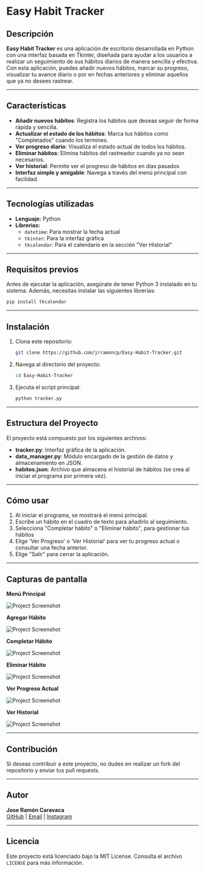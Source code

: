 # Easy Habit Tracker

## Descripción
**Easy Habit Tracker** es una aplicación de escritorio desarrollada en Python con una interfaz basada en Tkinter, diseñada para ayudar a los usuarios a realizar un seguimiento de sus hábitos diarios de manera sencilla y efectiva. Con esta aplicación, puedes añadir nuevos hábitos, marcar su progreso, visualizar tu avance diario o por en fechas anteriores y eliminar aquellos que ya no desees rastrear.

---

## Características
- **Añadir nuevos hábitos**: Registra los hábitos que deseas seguir de forma rápida y sencilla.
- **Actualizar el estado de los hábitos**: Marca tus hábitos como "Completados" cuando los termines.
- **Ver progreso diario**: Visualiza el estado actual de todos los hábitos.
- **Eliminar hábitos**: Elimina hábitos del rastreador cuando ya no sean necesarios.
- **Ver historial**: Permite ver el progreso de hábitos en días pasados
- **Interfaz simple y amigable**: Navega a través del menú principal con facilidad.

---

## Tecnologías utilizadas
- **Lenguaje:** Python
- **Librerías:**
  - `datetime`: Para mostrar la fecha actual
  - `tkinter`: Para la interfaz gráfica
  - `tkcalendar`: Para el calendarío en la sección "Ver Historial"

---

## Requisitos previos

Antes de ejecutar la aplicación, asegúrate de tener Python 3 instalado en tu sistema. Además, necesitas instalar las siguientes librerías:

```bash
pip install tkcalendar
```
---

## Instalación
1. Clona este repositorio:
   ```bash
   git clone https://github.com/jrramoncp/Easy-Habit-Tracker.git
   ```
2. Navega al directorio del proyecto:
   ```bash
   cd Easy-Habit-Tracker
   ```
3. Ejecuta el script principal:
   ```bash
   python tracker.py
   ```

---
## Estructura del Proyecto

El proyecto está compuesto por los siguientes archivos:

- **tracker.py**: Interfaz gráfica de la aplicación.
- **data_manager.py**: Módulo encargado de la gestión de datos y almacenamiento en JSON.
- **habitos.json**: Archivo que almacena el historial de hábitos (se crea al iniciar el programa por primera vez).

---

## Cómo usar
1. Al iniciar el programa, se mostrará el menú principal.
2. Escribe un hábito en el cuadro de texto para añadirlo al seguimiento.
3. Selecciona "Completar hábito" o "Eliminar hábito", para gestionar tus hábitos
4. Elige 'Ver Progreso' o 'Ver Historial' para ver tu progreso actual o consultar una fecha anterior.
5. Elige "Salir" para cerrar la aplicación.

---

## Capturas de pantalla
**Menú Principal**

![Project Screenshot](img/main_menu.png)

**Agregar Hábito**

![Project Screenshot](img/add_habit.png)

**Completar Hábito**

![Project Screenshot](img/complete.png)

**Eliminar Hábito**

![Project Screenshot](img/delete_habit.png)

**Ver Progreso Actual**

![Project Screenshot](img/progress.png)

**Ver Historial**

![Project Screenshot](img/history.png)

---

## Contribución
Si deseas contribuir a este proyecto, no dudes en realizar un fork del repositorio y enviar tus pull requests.

---

## Autor
**Jose Ramón Caravaca**  
[GitHub](https://github.com/jrramoncp) | [Email](mailto:joseramoncaravaca@gmail.com) | [Instagram](https://www.instagram.com/jrramoncp)

---

## Licencia
Este proyecto está licenciado bajo la MIT License. Consulta el archivo `LICENSE` para más información.